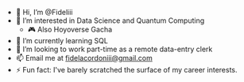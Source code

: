 - 👋 Hi, I’m @Fideliii
- 🎹 I’m interested in Data Science and Quantum Computing
    - 🎮 Also Hoyoverse Gacha
- 🌱 I’m currently learning SQL
- 💞️ I’m looking to work part-time as a remote data-entry clerk
- 📫 Email me at fidelacordoniii@gmail.com
- ⚡ Fun fact: I've barely scratched the surface of my career interests.

<!---
Fideliii/Fideliii is a ✨ special ✨ repository because its `README.md` (this file) appears on your GitHub profile.
You can click the Preview link to take a look at your changes.
--->
